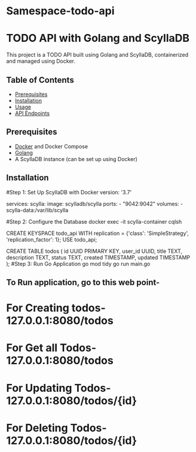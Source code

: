# Samespace-todo-api
# TODO API with Golang and ScyllaDB

This project is a TODO API built using Golang and ScyllaDB, containerized and managed using Docker.

## Table of Contents
- [Prerequisites](#prerequisites)
- [Installation](#installation)
- [Usage](#usage)
- [API Endpoints](#api-endpoints)

## Prerequisites
- [Docker](https://www.docker.com/get-started) and Docker Compose
- [Golang](https://golang.org/dl/)
- A ScyllaDB instance (can be set up using Docker)

## Installation
#Step 1: Set Up ScyllaDB with Docker
version: '3.7'

services:
  scylla:
    image: scylladb/scylla
    ports:
      - "9042:9042"
    volumes:
      - scylla-data:/var/lib/scylla

#Step 2: Configure the Database
docker exec -it scylla-container cqlsh

CREATE KEYSPACE todo_api WITH replication = {'class': 'SimpleStrategy', 'replication_factor': 1};
USE todo_api;

CREATE TABLE todos (
    id UUID PRIMARY KEY,
    user_id UUID,
    title TEXT,
    description TEXT,
    status TEXT,
    created TIMESTAMP,
    updated TIMESTAMP
);
#Step 3: Run Go Application
go mod tidy
go run main.go


## To Run application, go to this web point-
# For Creating todos- 127.0.0.1:8080/todos
# For Get all Todos- 127.0.0.1:8080/todos
# For Updating Todos- 127.0.0.1:8080/todos/{id}
# For Deleting Todos- 127.0.0.1:8080/todos/{id}
